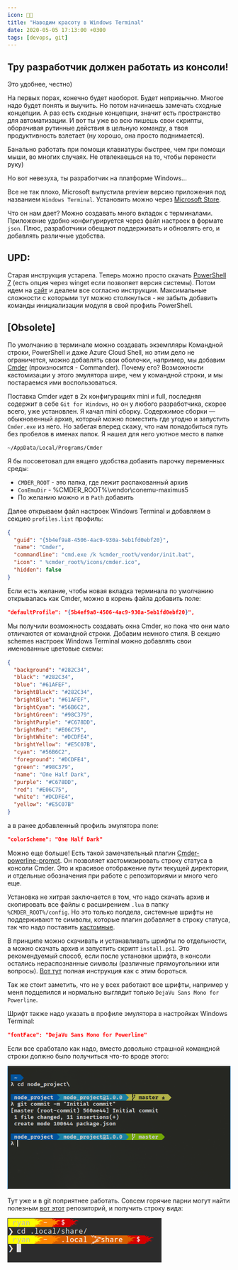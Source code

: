 ```yaml
---
icon: 👨‍💻
title: "Наводим красоту в Windows Terminal"
date: 2020-05-05 17:13:00 +0300
tags: [devops, git]
---
```


## Тру разработчик должен работать из консоли!

Это удобнее, честно)

На первых порах, конечно будет наоборот. Будет непривычно. Многое надо будет понять и выучить.
Но потом начинаешь замечать сходные концепции. А раз есть сходные концепции,
значит есть пространство для автоматизации. И вот ты уже во всю пишешь свои скрипты,
оборачивая рутинные действия в цельную команду, а твоя продуктивность взлетает
(ну хорошо, она просто поднимается).

Банально работать при помощи клавиатуры быстрее, чем при помощи мыши, во многих случаях.
Не отвлекаешься на то, чтобы перенести руку)

Но вот невезуха, ты разработчик на платформе Windows...

Все не так плохо, Microsoft выпустила preview версию приложения под названием `Windows Terminal`.
Установить можно через [Microsoft Store][1].

Что он нам дает? Можно создавать много вкладок с терминалами. Приложение удобно конфигурируется
через файл настроек в формате `json`. Плюс, разработчики обещают поддерживать и обновлять его,
и добавлять различные удобства.

## UPD:

Старая инструкция устарела. Теперь можно просто скачать [PowerShell 7][7] (есть опция через 
winget если позволяет версия системы). Потом идем на [сайт][8] и деалем все согласно инструкции.
Максимальные сложности с которыми тут можно столкнуться - не забыть добавить команды инициализации модуля в свой профиль PowerShell.

## [Obsolete]
По умолчанию в терминале можно создавать экземпляры Командной строки, PowerShell
и даже Azure Cloud Shell, но этим дело не ограничется, можно добавлять свои оболочки,
например, мы добавим [Cmder][2] (произносится - Commander). Почему его?
Возможности кастомизации у этого эмулятора шире, чем у командной строки, и мы постараемся ими воспользоваться.

Поставка Cmder идет в 2х конфигурациях mini и full, последняя содержит в себе `Git for Windows`,
но он у любого разработчика, скорее всего, уже установлен. Я качал mini сборку.
Содержимое сборки — обыкновенный архив, который можно поместить где угодно
и запустить `Cmder.exe` из него. Но забегая вперед скажу, что нам понадобиться путь без пробелов
в именах папок. Я нашел для него уютное место в папке

```shell
~/AppData/Local/Programs/Cmder
```

Я бы посоветовал для вящего удобства добавить парочку переменных среды:

- `CMDER_ROOT` - это папка, где лежит распакованный архив
- `ConEmuDir` - %CMDER_ROOT%\vendor\conemu-maximus5
- По желанию можно и в `Path` добавить

Далее открываем файл настроек Windows Terminal и добавляем в секцию `profiles.list` профиль:

```json
{
  "guid": "{5b4ef9a8-4506-4ac9-930a-5eb1fd0ebf20}",
  "name": "Cmder",
  "commandline": "cmd.exe /k %cmder_root%/vendor/init.bat",
  "icon": " %cmder_root%/icons/cmder.ico",
  "hidden": false
}
```

Если есть желание, чтобы новая вкладка терминала по умолчанию открывалась как Cmder,
можно в корень файла добавить поле:

```json
"defaultProfile": "{5b4ef9a8-4506-4ac9-930a-5eb1fd0ebf20}",
```

Мы получили возможность создавать окна Cmder, но пока что они мало отличаются от командной строки.
Добавим немного стиля. В секцию schemes настроек Windows Terminal можно добавлять свои именованные цветовые схемы:

```json
{
  "background": "#282C34",
  "black": "#282C34",
  "blue": "#61AFEF",
  "brightBlack": "#282C34",
  "brightBlue": "#61AFEF",
  "brightCyan": "#56B6C2",
  "brightGreen": "#98C379",
  "brightPurple": "#C678DD",
  "brightRed": "#E06C75",
  "brightWhite": "#DCDFE4",
  "brightYellow": "#E5C07B",
  "cyan": "#56B6C2",
  "foreground": "#DCDFE4",
  "green": "#98C379",
  "name": "One Half Dark",
  "purple": "#C678DD",
  "red": "#E06C75",
  "white": "#DCDFE4",
  "yellow": "#E5C07B"
}
```

а в ранее добавленный профиль эмулятора поле:

```json
"colorScheme": "One Half Dark"
```

Можно еще больше! Есть такой замечательный плагин [Cmder-powerline-prompt][3].
Он позволяет кастомизировать строку статуса в консоли Cmder. Это и красивое отображение пути
текущей директории, и отдельные обозначения при работе с репозиториями и много чего еще.

Установка не хитрая заключается в том, что надо скачать архив и скопировать все файлы
с расширением `.lua` в папку `%CMDER_ROOT%/config`. Но это только полдела, системные шрифты
не поддерживают те символы, которые плагин добавляет в строку статуса, так что надо поставить [кастомные][4].

В принципе можно скачивать и устанавливать шрифты по отдельности, а можно скачать архив
и запустить скрипт `install.ps1`. Это рекомендуемый способ, если после установки шрифта,
в консоли остались нераспознанные символы (различные прямоугольники или вопросы).
[Вот тут][5] полная инструкция как с этим бороться.

Так же стоит заметить, что не у всех работают все шрифты, например у меня подцепился
и нормально выглядит только `DejaVu Sans Mono for Powerline`.

Шрифт также надо указать в профиле эмулятора в настройках Windows Terminal:

```json
"fontFace": "DejaVu Sans Mono for Powerline"
```

Если все сработало как надо, вместо довольно страшной командной строки должно было получиться что-то вроде этого:

![example](powerline-example.png)

Тут уже и в git поприятнее работать. Совсем горячие парни могут найти полезным
[вот этот][6] репозиторий, и получить строку вида:

![extra-example](powerline-extra.png)

[1]: https://www.microsoft.com/ru-ru/p/windows-terminal-preview/9n0dx20hk701?activetab=pivot:overviewtab
[2]: https://cmder.net/
[3]: https://github.com/AmrEldib/cmder-powerline-prompt
[4]: https://github.com/powerline/fonts
[5]: https://medium.com/@slmeng/how-to-install-powerline-fonts-in-windows-b2eedecace58
[6]: https://github.com/ryanoasis/powerline-extra-symbols
[7]: https://docs.microsoft.com/ru-ru/powershell/scripting/install/installing-powershell-on-windows?view=powershell-7.2#msi
[8]: https://ohmyposh.dev/docs/installation/windows